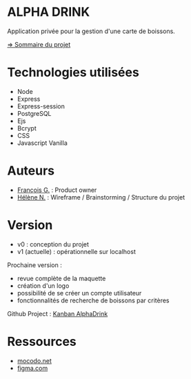 # ALPHA DRINK

Application privée pour la gestion d'une carte de boissons.

[=> Sommaire du projet](Docs/0-Sommaire.md)

# Technologies utilisées

- Node
- Express
- Express-session
- PostgreSQL
- Ejs
- Bcrypt
- CSS
- Javascript Vanilla

# Auteurs

- [François G.](https://github.com/frapuks) : Product owner
- [Hélène N.](https://github.com/helene-nguyen) : Wireframe / Brainstorming / Structure du projet

# Version

- v0 : conception du projet
- v1 (actuelle) : opérationnelle sur localhost

Prochaine version :
- revue complète de la maquette
- création d'un logo
- possibilité de se créer un compte utilisateur
- fonctionnalités de recherche de boissons par critères

Github Project : [Kanban AlphaDrink](https://github.com/users/frapuks/projects/1/views/1)

# Ressources

- [mocodo.net](https://www.mocodo.net/)
- [figma.com](https://www.figma.com/)